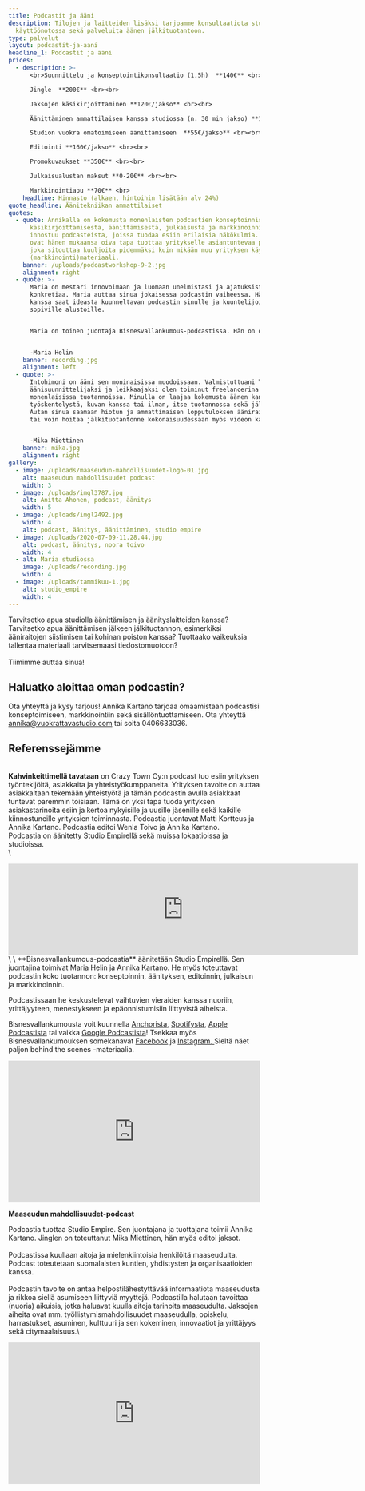 ```yaml
---
title: Podcastit ja ääni
description: Tilojen ja laitteiden lisäksi tarjoamme konsultaatiota studion
  käyttöönotossa sekä palveluita äänen jälkituotantoon.
type: palvelut
layout: podcastit-ja-aani
headline_1: Podcastit ja ääni
prices:
  - description: >-
      <br>Suunnittelu ja konseptointikonsultaatio (1,5h)  **140€** <br><br>

      Jingle  **200€** <br><br>

      Jaksojen käsikirjoittaminen **120€/jakso** <br><br>

      Äänittäminen ammattilaisen kanssa studiossa (n. 30 min jakso) **120€/jakso** <br><br>

      Studion vuokra omatoimiseen äänittämiseen  **55€/jakso** ​<br><br>

      Editointi **160€/jakso** <br><br>

      Promokuvaukset **350€** ​<br><br>

      Julkaisualustan maksut **0-20€** <br><br>

      Markkinointiapu **70€** <br>
    headline: Hinnasto (alkaen, hintoihin lisätään alv 24%)
quote_headline: Äänitekniikan ammattilaiset
quotes:
  - quote: Annikalla on kokemusta monenlaisten podcastien konseptoinnista,
      käsikirjoittamisesta, äänittämisestä, julkaisusta ja markkinoinnista. Hän
      innostuu podcasteista, joissa tuodaa esiin erilaisia näkökulmia. Podcastit
      ovat hänen mukaansa oiva tapa tuottaa yritykselle asiantuntevaa podcastia,
      joka sitouttaa kuuljoita pidemmäksi kuin mikään muu yrityksen käyttämä
      (markkinointi)materiaali.
    banner: /uploads/podcastworkshop-9-2.jpg
    alignment: right
  - quote: >-
      Maria on mestari innovoimaan ja luomaan unelmistasi ja ajatuksistasi
      konkretiaa. Maria auttaa sinua jokaisessa podcastin vaiheessa. Hänen
      kanssa saat ideasta kuunneltavan podcastin sinulle ja kuuntelijoille
      sopiville alustoille. 


      Maria on toinen juontaja Bisnesvallankumous-podcastissa. Hän on opiskellut Lahden Kansanopistossa elokuvien ohjaamista, käsikirjoittamista, editointia ja äänityötä.  Hän valmistuu pian Seinäjoen ammattikorkeakoulusta liiketalouden tradenomiksi. 


      -Maria Helin 
    banner: recording.jpg
    alignment: left
  - quote: >-
      Intohimoni on ääni sen moninaisissa muodoissaan. Valmistuttuani TTVO:lta
      äänisuunnittelijaksi ja leikkaajaksi olen toiminut freelancerina
      monenlaisissa tuotannoissa. Minulla on laajaa kokemusta äänen kanssa
      työskentelystä, kuvan kanssa tai ilman, itse tuotannossa sekä jälkitöissä.
      Autan sinua saamaan hiotun ja ammattimaisen lopputuloksen ääniraidastasi,
      tai voin hoitaa jälkituotantonne kokonaisuudessaan myös videon kanssa.


      -Mika Miettinen
    banner: mika.jpg
    alignment: right
gallery:
  - image: /uploads/maaseudun-mahdollisuudet-logo-01.jpg
    alt: maaseudun mahdollisuudet podcast
    width: 3
  - image: /uploads/imgl3787.jpg
    alt: Anitta Ahonen, podcast, äänitys
    width: 5
  - image: /uploads/imgl2492.jpg
    width: 4
    alt: podcast, äänitys, äänittäminen, studio empire
  - image: /uploads/2020-07-09-11.28.44.jpg
    alt: podcast, äänitys, noora toivo
    width: 4
  - alt: Maria studiossa
    image: /uploads/recording.jpg
    width: 4
  - image: /uploads/tammikuu-1.jpg
    alt: studio_empire
    width: 4
---
```

Tarvitsetko apua studiolla äänittämisen ja äänityslaitteiden kanssa?
Tarvitsetko apua äänittämisen jälkeen jälkituotannon, esimerkiksi ääniraitojen
siistimisen tai kohinan poiston kanssa? Tuottaako vaikeuksia tallentaa
materiaali tarvitsemaasi tiedostomuotoon? \
\
Tiimimme auttaa sinua!

## Haluatko aloittaa oman podcastin?

Ota yhteyttä ja kysy tarjous!  Annika Kartano tarjoaa omaamistaan podcastisi konseptoimiseen, markkinointiin sekä sisällöntuottamiseen. Ota yhteyttä annika@vuokrattavastudio.com tai soita 0406633036. 

## Referenssejämme

\
**Kahvinkeittimellä tavataan** on Crazy Town Oy:n podcast tuo esiin yrityksen työntekijöitä, asiakkaita ja yhteistyökumppaneita. Yrityksen tavoite on auttaa asiakkaitaan tekemään yhteistyötä ja tämän podcastin avulla asiakkaat tuntevat paremmin toisiaan. Tämä on yksi tapa tuoda yrityksen asiakastarinoita esiin ja kertoa nykyisille ja uusille jäsenille sekä kaikille kiinnostuneille yrityksien toiminnasta. Podcastia juontavat Matti Kortteus ja Annika Kartano. Podcastia editoi Wenla Toivo ja Annika Kartano. \
Podcastia on äänitetty Studio Empirellä sekä muissa lokaatioissa ja studioissa.\
\
<iframe src="https://anchor.fm/kahvinkeitinpodcast/embed" height="182px" width="700px" frameborder="0" scrolling="no"></iframe>\
\
**Bisnesvallankumous-podcastia** äänitetään Studio Empirellä. Sen juontajina toimivat Maria Helin ja Annika Kartano. He myös toteuttavat podcastin koko tuotannon: konseptoinnin, äänityksen, editoinnin, julkaisun ja markkinoinnin.

Podcastissaan he keskustelevat vaihtuvien vieraiden kanssa nuoriin, yrittäjyyteen, menestykseen ja epäonnistumisiin liittyvistä aiheista. 

Bisnesvallankumousta voit kuunnella [Anchorista](https://anchor.fm/bisnesvallankumous-podcast), [Spotifysta](https://open.spotify.com/show/1QGffYh7zuo8yI4lOBevAD), [Apple Podcastista](https://podcasts.apple.com/us/podcast/bisnesvallankumous/id1481353130?uo=4) tai vaikka [Google Podcastista](https://www.google.com/podcasts?feed=aHR0cHM6Ly9hbmNob3IuZm0vcy9kYTJmZTg4L3BvZGNhc3QvcnNz)! Tsekkaa myös Bisnesvallankumouksen somekanavat [Facebook](https://www.facebook.com/bisnesvallankumous/) ja [Instagram. ](https://www.instagram.com/bisnesvallankumous/)Sieltä näet paljon behind the scenes -materiaalia.

<style>.embed-container { position: relative; padding-bottom: 56.25%; height: 0; overflow: hidden; max-width: 100%; } .embed-container iframe, .embed-container object, .embed-container embed { position: absolute; top: 0; left: 0; width: 100%; height: 100%; }</style><div class='embed-container'><iframe src='https://www.youtube.com/embed/Np_-WbOwCZ0' frameborder='0' allowfullscreen></iframe></div>

**Maaseudun mahdollisuudet-podcast**

Podcastia tuottaa Studio Empire. Sen juontajana ja tuottajana toimii Annika Kartano. Jinglen on toteuttanut Mika Miettinen, hän myös editoi jaksot.\
\
Podcastissa kuullaan aitoja ja mielenkiintoisia henkilöitä maaseudulta. Podcast toteutetaan suomalaisten kuntien, yhdistysten ja organisaatioiden kanssa. \
\
Podcastin tavoite on antaa helpostilähestyttävää informaatiota maaseudusta ja rikkoa siellä asumiseen liittyviä myyttejä. Podcastilla halutaan tavoittaa (nuoria) aikuisia, jotka haluavat kuulla aitoja tarinoita maaseudulta. Jaksojen aiheita ovat mm. työllistymismahdollisuudet maaseudulla, opiskelu, harrastukset, asuminen, kulttuuri ja sen kokeminen, innovaatiot ja yrittäjyys sekä citymaalaisuus.\

<style>.embed-container { position: relative; padding-bottom: 56.25%; height: 0; overflow: hidden; max-width: 100%; } .embed-container iframe, .embed-container object, .embed-container embed { position: absolute; top: 0; left: 0; width: 100%; height: 100%; }</style><div class='embed-container'><iframe src='https://www.youtube.com/embed/ifCEsQf-cOI' frameborder='0' allowfullscreen></iframe></div>
